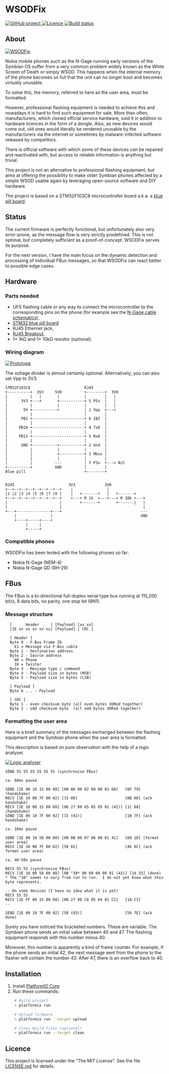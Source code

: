 # WSODFix

<p>
<a href="https://github.com/mupfelofen-de/WSODFix">
    <img src="https://img.shields.io/badge/project-GitHub-blue?style=flat?svg=true" alt="GitHub project" />
</a>
<a href="https://github.com/mupfelofen-de/WSODFix/blob/master/LICENSE.md">
    <img src="https://img.shields.io/badge/licence-MIT-blue?style=flat?svg=true" alt="Licence" />
</a>
<a href="https://www.travis-ci.com/mupfelofen-de/WSODFix">
    <img src="https://www.travis-ci.com/mupfelofen-de/WSODFix.svg?branch=master" alt="Build status" />
</a>
</p>

## About

[![WSODFix](.media/wsodfix-tn.png)](.media/wsodfix.jpg?raw=true "WSODFix")

Nokia mobile phones such as the N-Gage running early versions of the
Symbian OS suffer from a very common problem widely known as the White
Screen of Death or simply WSOD.  This happens when the internal memory
of the phone becomes so full that the unit can no longer boot and
becomes virtually unusable.

To solve this, the memory, referred to here as the user area, must be
formatted.

However, professional flashing equipment is needed to achieve this and
nowadays it is hard to find such equipment for sale.  More than often,
manufacturers, which cloned official service hardware, sold it in
addition to hardware licences in the form of a dongle.  Also, as new
devices would come out, old ones would literally be rendered unusable by
the manufacturers via the internet or sometimes by malware-infected
software released by competitors.

There is official software with which some of these devices can be
repaired and reactivated with, but access to reliable information is
anything but trivial.

This project is not an alternative to professional flashing equipment,
but aims at offering the possibility to make older Symbian phones
affected by a simple WSOD usable again by leveraging open-source
software and DIY hardware.

The project is based on a STM32F103C8 microcontroller board a.k.a. a
[blue pill board](http://reblag.dk/stm32/).

## Status

The current firmware is perfectly functional, but unfortunately also
very error-prone, as the message flow is very strictly predefined.  This
is not optimal, but completely sufficient as a proof-of-concept.
WSODFix serves its purpose.

For the next version, I have the main focus on the dynamic detection and
processing of individual FBus messages, so that WSODFix can react better
to possible edge cases.

## Hardware

### Parts needed

- UFS flashing cable or any way to connect the microcontroller to the
  corresponding pins on the phone (for example see the [N-Gage cable
  schematics](docs/Nokia_N-Gage_cable.pdf)),
- [STM32 blue pill board](http://reblag.dk/stm32/)
- RJ45 Ethernet jack,
- [RJ45 Breakout](https://www.sparkfun.com/products/716),
- 1× 1kΩ and 1× 10kΩ resistor (optional).

### Wiring diagram

[![Prototype](.media/prototype-tn.png)](.media/prototype.jpg?raw=true "Prototype")

The voltage divider is almost certainly optional.  Alternatively, you
can also set Vpp to 3V3.

```text
STM32F103C8                        RJ45
+----------+  3V3     5V0          +--------+  3V0
|          |   |       |           |        |   |
|      3V3 +---+       +-----------+ 5 P5v  |   |
|          |           |           |        |   |
|       5V +-----------+           | 1 Vpp  +---+
|          |                       |        |
|      PB1 +-----------------------+ 6 IBI  |
|          |                       |        |
|     PB10 +-----------------------+ 4 TxD  |
|          |                       |        |
|     PB11 +-----------------------+ 5 RxD  |
|          |                       |        |
|      GND +-----------+-----------+ 2 Gnd  |
|          |           |           |        |
|          |           +-----------+ 3 Mbus |
|          |           |           |        |
|          |          ---          | 7 P3v  +---> N/C
+----------+          GND          |        |
Blue pill                          +--------+


RJ45                        3V3             3V0
+--+--+--+--+--+--+--+--+    |               |
|1 |2 |3 |4 |5 |6 |7 |8 |    |   +-------+   |   +-------+
+--+--+--+--+--+--+--+--+    +---+ R 1k  +---+---+ R 10k +---+
|                       |        +-------+       +-------|   |
|                       |                                    |
+---+---------------+---+                                   ---
    |               |                                       GND
    +----+-----+----+
         |     |
         +-----+

```

### Compatible phones

WSODFix has been tested with the following phones so far:

- Nokia N-Gage (NEM-4)
- Nokia N-Gage QD (RH-29)

## FBus

The FBus is a bi-directional full-duplex serial type bus running at
115,200 bit/s, 8 data bits, no parity, one stop bit (8N1).

### Message structure

```text
  [      Header     ] [Payload] [xx xx]
  [1E xx xx xx xx xx] [Payload] [ CRC ]

  [ Header ]
  Byte 0 - F-Bus Frame ID
    E1 = Message via F-Bus cable
  Byte 1 - Destination address
  Byte 2 - Source address
    00 = Phone
    10 = Twister
  Byte 3 - Message type / command
  Byte 4 - Payload size in bytes (MSB)
  Byte 5 - Payload size in bytes (LSB)

  [ Payload ]
  Byte 6 ... - Payload

  [ CRC ]
  Byte 1 - even checksum byte (all even bytes XORed together)
  Byte 2 - odd checksum byte  (all odd bytes XORed together)
```

### Formatting the user area

Here is a brief summary of the messages exchanged between the flashing
equipment and the Symbian phone when the user area is formatted.

This description is based on pure observation with the help of a logic
analyser.

[![Logic analyser](.media/logic-analyser-tn.png)](.media/logic-analyser.jpg?raw=true "Logic analyser")

```text
SEND 55 55 55 55 55 55 (synchronise FBus)

ca. 60ms pause

SEND [1E 00 10 15 00 08] [00 06 00 02 00 00 01 60]   [0F 79] (handshake)
RECV [1E 10 00 7F 00 02] [15 00]                     [0B 6D] (ack handshake)
RECV [1E 10 00 15 00 08] [06 27 00 65 05 05 01 (42)] [1C 08] (handshake)
SEND [1E 00 10 7F 00 02] [15 (02)]                   [1B 7F] (ack handshake)

ca. 16ms pause

SEND [1E 00 10 58 00 08] [00 0B 00 07 06 00 01 41]   [09 1D] (format user area)
RECV [1E 10 00 7F 00 02] [58 01]                     [46 6C] (ack format user area)

ca. 40-50s pause

RECV 55 55 (synchronise FBus)
RECV [1E 10 00 58 00 08] [0B "38* 00 08 00 00 01 (43)] [14 33] (done)
* The "38" seems to vary from run to run.  I do not yet know what this byte represents.

-- On some devices (I have no idea what it is yet)
RECV 55 55
RECV [1E FF 00 15 00 08] [00 27 00 C0 05 04 01 C2]   [1A C3]
--

SEND [1E 00 10 7F 00 02] [58 (03)]                   [56 7E] (ack done)
```

Surely you have noticed the bracketed numbers.  These are variable.  The
Symbian phone sends an initial value between 40 and 47.  The flashing
equipment responds with this number minus 40.

Moreover, this number is apparently a kind of frame counter.  For
example, if the phone sends an initial 42, the next message sent from
the phone to the flasher will contain the number 43. After 47, there is
an overflow back to 40.

## Installation

1. Install [PlatformIO Core](http://docs.platformio.org/page/core.html)
2. Run these commands:

```bash
    # Build project
    > platformio run

    # Upload firmware
    > platformio run --target upload

    # Clean build files (optional)
    > platformio run --target clean
```

## Licence

This project is licensed under the "The MIT License".  See the file
[LICENSE.md](LICENSE.md) for details.
